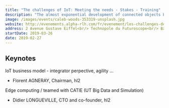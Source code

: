 ```yaml
---
title: "The challenges of IoT: Meeting the needs - Stakes - Training"
description: "The almost exponential development of connected objects brings many challenges in terms of hardware and software technologies, business models and data usage. This day will highlight the skills around Poitiers and Nouvelle-Aquitaine for a 360 degree view of IoT in 2019. "
image: /images/events/caleb-woods-353319-unsplash.jpg
website: http://evenements.alpha-rlh.com/fr/evenement/les-challenges-de-l-iot-adequation-besoins-enjeux-formations
address: 2 Avenue Gustave Eiffel<br/> Technopole du Futuroscope<br/> Bâtiment IFMI<br/> 86360 Chasseneuil-du-Poitou<br/> France
startDate: 2019-03-26
date: 2019-02-27
---
```


## Keynotes

IoT business model - integrator perpective, agility ...

- Florent AGNERAY, Chairman, hl2

Edge computing / teamed with CATIE (UT Big Data and Simulation)

- Didier LONGUEVILLE, CTO and co-founder, hl2
